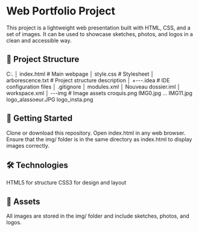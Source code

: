 # Web Portfolio Project
This project is a lightweight web presentation built with HTML, CSS, and a set of images.
It can be used to showcase sketches, photos, and logos in a clean and accessible way.

## 📂 Project Structure
C:.
│ index.html # Main webpage
│ style.css # Stylesheet
│ arborescence.txt # Project structure description
│
+---.idea # IDE configuration files
│ .gitignore
│ modules.xml
│ Nouveau dossier.iml
│ workspace.xml
│
---img # Image assets
croquis.png
IMG0.jpg … IMG11.jpg
logo_alassoeur.JPG
logo_insta.png


## 🚀 Getting Started
Clone or download this repository.
Open index.html in any web browser.
Ensure that the img/ folder is in the same directory as index.html to display images correctly.

## 🛠️ Technologies
HTML5 for structure
CSS3 for design and layout

## 📸 Assets
All images are stored in the img/ folder and include sketches, photos, and logos.
